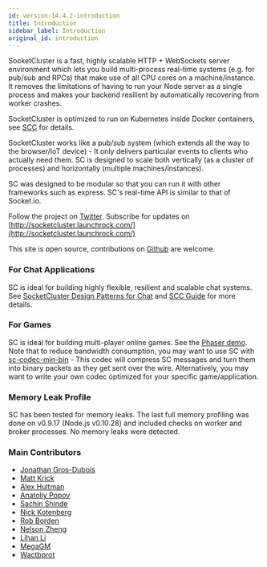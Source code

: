 ```yaml
---
id: version-14.4.2-introduction
title: Introduction
sidebar_label: Introduction
original_id: introduction
---
```


SocketCluster is a fast, highly scalable HTTP + WebSockets server environment which lets you build multi-process real-time systems (e.g. for pub/sub and RPCs) that make use of all CPU cores on a machine/instance. It removes the limitations of having to run your Node server as a single process and makes your backend resilient by automatically recovering from worker crashes.

SocketCluster is optimized to run on Kubernetes inside Docker containers, see [SCC](https://github.com/SocketCluster/socketcluster/blob/master/scc-guide.md) for details.

SocketCluster works like a pub/sub system (which extends all the way to the browser/IoT device) - It only delivers particular events to clients who actually need them. SC is designed to scale both vertically (as a cluster of processes) and horizontally (multiple machines/instances).

SC was designed to be modular so that you can run it with other frameworks such as express.
SC's real-time API is similar to that of Socket.io.

Follow the project on [Twitter](https://twitter.com/SocketCluster). Subscribe for updates on [http://socketcluster.launchrock.com/](http://socketcluster.launchrock.com/)

This site is open source, contributions on [Github](https://github.com/SocketCluster/socketcluster-website) are welcome.

### For Chat Applications

SC is ideal for building highly flexible, resilient and scalable chat systems. See [SocketCluster Design Patterns for Chat](https://jonathangrosdubois.medium.com/socketcluster-design-patterns-for-chat-69e76a4b1966) and [SCC Guide](https://github.com/SocketCluster/socketcluster/blob/master/scc-guide.md#scc-guide) for more details.

### For Games

SC is ideal for building multi-player online games. See the [Phaser demo](https://github.com/jondubois/iogrid). Note that to reduce bandwidth consumption, you may want to use SC with [sc-codec-min-bin](https://github.com/SocketCluster/sc-codec-min-bin) - This codec will compress SC messages and turn them into binary packets as they get sent over the wire. Alternatively, you may want to write your own codec optimized for your specific game/application.

### Memory Leak Profile

SC has been tested for memory leaks. The last full memory profiling was done on v0.9.17 (Node.js v0.10.28) and included checks on worker and broker processes. No memory leaks were detected.

### Main Contributors

* [Jonathan Gros-Dubois](https://github.com/jondubois)
* [Matt Krick](https://github.com/mattkrick)
* [Alex Hultman](https://github.com/alexhultman)
* [Anatoliy Popov](https://github.com/abpopov)
* [Sachin Shinde](https://github.com/sacOO7)
* [Nick Kotenberg](https://github.com/happilymarrieddad)
* [Rob Borden](https://github.com/robborden)
* [Nelson Zheng](https://github.com/nelsonzheng)
* [Lihan Li](https://github.com/lihan)
* [MegaGM](https://github.com/MegaGM)
* [Wactbprot](https://github.com/wactbprot)

